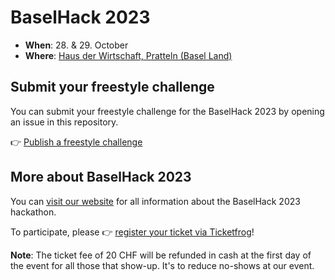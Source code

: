 # BaselHack 2023

- **When**: 28. & 29. October 
- **Where**: [Haus der Wirtschaft, Pratteln (Basel Land)](https://www.hdw.ch/)


## Submit your freestyle challenge

You can submit your freestyle challenge for the BaselHack 2023 by opening an issue in this repository.

👉 [Publish a freestyle challenge](https://github.com/BaselHack/BaselHack-2023/issues/new/choose)

## More about BaselHack 2023

You can [visit our website](https://www.baselhack.ch/) for all information about the BaselHack 2023 hackathon.

To participate, please 👉 [register your ticket via Ticketfrog](https://eventfrog.ch/de/p/wissenschaft-und-technik/baselhack-2023-7059415336391468199.html#ticket-container)!

**Note**: The ticket fee of 20 CHF will be refunded in cash at the first day of the event for all those that show-up. It's to reduce no-shows at our event.